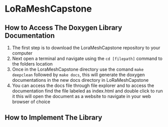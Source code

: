 # LoRaMeshCapstone

## How to Access The Doxygen Library Documentation

1. The first step is to download the LoraMeshCapstone repository to your computer
2. Next open a terminal and navigate using the `cd [filepath]` command to the folders location
3. Once in the LoraMeshCapstone directory use the comand `make deepclean` followed by `make docs`, this will generate the doxygen documentations in the new docs directory in LoRaMeshCapstone
4. You can access the docs file through file explorer and to access the documentation find the file labeled as index.html and double click to run it
this will open the document as a website to navigate in your web browser of choice


## How to Implement The Library